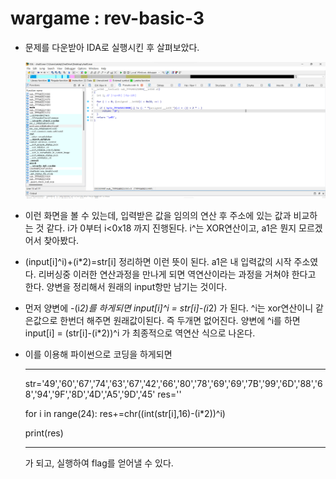 # wargame : rev-basic-3

- 문제를 다운받아 IDA로 실행시킨 후 살펴보았다.
    
    ![Untitled](Untitled.png)
    

- 이런 화면을 볼 수 있는데, 입력받은 값을 임의의 연산 후 주소에 있는 값과 비교하는 것 같다. i가 0부터 i<0x18 까지 진행된다. i^는 XOR연산이고, a1은 뭔지 모르겠어서 찾아봤다.

- (input[i]^i)+(i*2)=str[i] 정리하면 이런 뜻이 된다. a1은 내 입력값의 시작 주소였다. 리버싱중 이러한 연산과정을 만나게 되면 역연산이라는 과정을 거쳐야 한다고 한다. 양변을 정리해서 원래의 input항만 남기는 것이다.

- 먼저 양변에 -(i*2)를 하게되면 input[i]^i = str[i]-(i*2) 가 된다. ^i는 xor연산이니 같은값으로 한번더 해주면 원래값이된다. 즉 두개면 없어진다. 양변에 ^i를 하면 input[i] = (str[i]-(i*2))^i 가 최종적으로 역연산 식으로 나온다.

- 이를 이용해 파이썬으로 코딩을 하게되면
    
    ---
    
    str='49','60','67','74','63','67','42','66','80','78','69','69','7B','99','6D','88','68','94','9F','8D','4D','A5','9D','45'
    res=''
    
    for i in range(24):
       res+=chr((int(str[i],16)-(i*2))^i)
    
    print(res)
    
    ---
    
    가 되고, 실행하여 flag를 얻어낼 수 있다.